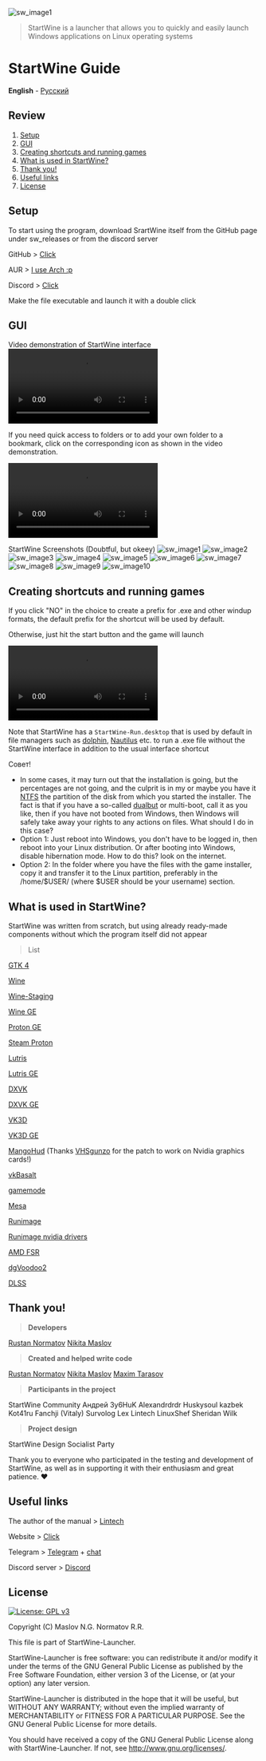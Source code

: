 ![sw_image1](/handbook/sw_logo.svg)

> StartWine is a launcher that allows you to quickly and easily launch Windows applications on Linux operating systems

# **StartWine Guide**
**English** - [Русский](/handbook/README-RU.md)

## Review
1. [Setup](#setup)
2. [GUI](#gui)
3. [Creating shortcuts and running games](#creating-shortcuts-and-running-games)
4. [What is used in StartWine?](#what-is-used-in-startwine)
5. [Thank you!](#thank-you)
6. [Useful links](#useful-links)
7. [License](#license)

## Setup
To start using the program, download SrartWine itself from the GitHub page under sw_releases or from the discord server

GitHub > [Click](https://github.com/RusNor/StartWine-Launcher/releases)

AUR > [I use Arch :p](https://aur.archlinux.org/packages/startwine)

Discord > [Click](https://discord.gg/jjY3auVdfm)

Make the file executable and launch it with a double click

## GUI

Video demonstration of StartWine interface
![sw_video0](/handbook/en/video/sw_video0_en.mp4)

If you need quick access to folders or to add your own folder to a bookmark, click on the corresponding icon as shown in the video demonstration.

![sw_video2](/handbook/en/video/sw_video2_en.mp4)

StartWine Screenshots (Doubtful, but okeey)
![sw_image1](/handbook/en/sw_image1.png)
![sw_image2](/handbook/en/sw_image2.png)
![sw_image3](/handbook/en/sw_image3.png)
![sw_image4](/handbook/en/sw_image4.png)
![sw_image5](/handbook/en/sw_image5.png)
![sw_image6](/handbook/en/sw_image6.png)
![sw_image7](/handbook/en/sw_image7.png)
![sw_image8](/handbook/en/sw_image8.png)
![sw_image9](/handbook/en/sw_image9.png)
![sw_image10](/handbook/en/sw_image10.png)

## Creating shortcuts and running games
If you click "NO" in the choice to create a prefix for .exe and other windup formats, the default prefix for the shortcut will be used by default.

Otherwise, just hit the start button and the game will launch

![sw_video1](/handbook/en/video/sw_video1_en.mp4)

Note that StartWine has a ``StartWine-Run.desktop`` that is used by default in file managers such as [dolphin](https://en.wikipedia.org/wiki/Dolphin_(file_manager)), [Nautilus](https://en.wikipedia.org/wiki/GNOME_Files) etc. to run a .exe file without the StartWine interface in addition to the usual interface shortcut

Совет!

* In some cases, it may turn out that the installation is going, but the percentages are not going, and the culprit is in my or maybe you have it [NTFS](https://en.wikipedia.org/wiki/NTFS) the partition of the disk from which you started the installer. The fact is that if you have a so-called [dualbut](https://en.wikipedia.org/wiki/Multi-booting) or multi-boot, call it as you like, then if you have not booted from Windows, then Windows will safely take away your rights to any actions on files.
What should I do in this case?
* Option 1: Just reboot into Windows, you don't have to be logged in, then reboot into your Linux distribution. Or after booting into Windows, disable hibernation mode. How to do this? look on the internet.
* Option 2: In the folder where you have the files with the game installer, copy it and transfer it to the Linux partition, preferably in the /home/$USER/ (where $USER should be your username) section.

## What is used in StartWine?
StartWine was written from scratch, but using already ready-made components without which the program itself did not appear
> List 

[GTK 4](https://www.gtk.org/)

[Wine](https://www.winehq.org/)

[Wine-Staging](https://github.com/Kron4ek/Wine-Builds)

[Wine GE](https://github.com/GloriousEggroll/wine-ge-custom)

[Proton GE](https://github.com/GloriousEggroll/proton-ge-custom)

[Steam Proton](https://github.com/ValveSoftware/Proton)

[Lutris](https://github.com/lutris/wine)

[Lutris GE](https://github.com/GloriousEggroll/proton-ge-custom)

[DXVK](https://github.com/doitsujin/dxvk)

[DXVK GE](https://github.com/GloriousEggroll/wine-ge-custom)

[VK3D](https://github.com/HansKristian-Work/vkd3d-proton)

[VK3D GE](https://github.com/GloriousEggroll/wine-ge-custom)

[MangoHud](https://github.com/flightlessmango/MangoHud) (Thanks [VHSgunzo](https://github.com/VHSgunzo) for the patch to work on Nvidia graphics cards!)

[vkBasalt](https://github.com/DadSchoorse/vkBasalt)

[gamemode](https://github.com/FeralInteractive/gamemode)

[Mesa](https://www.mesa3d.org/)

[Runimage](https://github.com/VHSgunzo/runimage)

[Runimage nvidia drivers](https://github.com/VHSgunzo/runimage-nvidia-drivers)

[AMD FSR](https://github.com/GPUOpen-Effects/FidelityFX-FSR2)

[dgVoodoo2](http://dege.freeweb.hu/dgVoodoo2/dgVoodoo2/)

[DLSS](https://www.nvidia.com/en-us/geforce/technologies/dlss/)

## Thank you!

> **Developers**

[Rustan Normatov](https://github.com/RusNor)
[Nikita Maslov](https://github.com/nix-on-nix)

> **Created and helped write code**

[Rustan Normatov](https://github.com/RusNor)
[Nikita Maslov](https://github.com/nix-on-nix)
[Maxim Tarasov](https://github.com/VHSgunzo)

> **Participants in the project**

StartWine Community
Андрей
3y6HuK
Alexandrdrdr
Huskysoul
kazbek
Kot41ru
Fanchji (Vitaly)
Survolog
Lex
Lintech
LinuxShef
Sheridan
Wilk

> **Project design**

StartWine Design Socialist Party

Thank you to everyone who participated in the testing and development of StartWine, as well as in supporting it with their enthusiasm and great patience. ❤️

## Useful links

The author of the manual > [Lintech](https://www.youtube.com/c/Lintech8)

Website > [Click](https://startwine-project.ru/)

Telegram > [Telegram](https://t.me/StartWine) + [chat](https://t.me/StartWineChat)

Discord server > [Discord](https://discord.gg/jjY3auVdfm)

## License

[![License: GPL v3](https://img.shields.io/badge/License-GPLv3-blue.svg)](https://www.gnu.org/licenses/gpl-3.0)

Copyright (C) Maslov N.G. Normatov R.R.

This file is part of StartWine-Launcher.

StartWine-Launcher is free software: you can redistribute it and/or modify
it under the terms of the GNU General Public License as published by
the Free Software Foundation, either version 3 of the License, or
(at your option) any later version.

StartWine-Launcher is distributed in the hope that it will be useful,
but WITHOUT ANY WARRANTY; without even the implied warranty of
MERCHANTABILITY or FITNESS FOR A PARTICULAR PURPOSE.  See the
GNU General Public License for more details.

You should have received a copy of the GNU General Public License
along with StartWine-Launcher.  If not, see <http://www.gnu.org/licenses/>.
